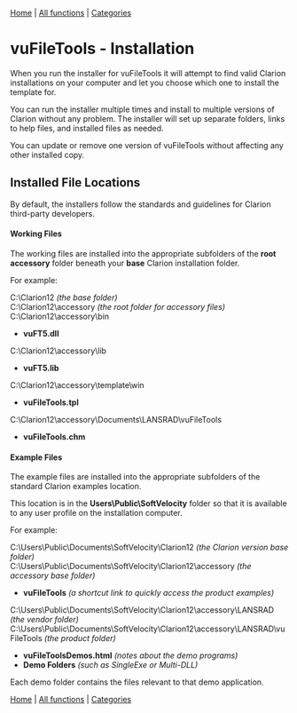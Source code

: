 [Home](../index.md) | [All functions](functions/index.md) | [Categories](categories/index.md)


# vuFileTools - Installation

When you run the installer for vuFileTools it will attempt to find valid Clarion installations on your computer and let you choose which one to install the template for.

You can run the installer multiple times and install to multiple versions of Clarion without any problem. The installer will set up separate folders, links to help files, and installed files as needed.

You can update or remove one version of vuFileTools without affecting any other installed copy.

## Installed File Locations

By default, the installers follow the standards and guidelines for Clarion third-party developers.

#### Working Files
The working files are installed into the appropriate subfolders of the **root accessory** folder beneath your **base** Clarion installation folder.  

For example:

C:\Clarion12 *(the base folder)*  
C:\Clarion12\accessory *(the root folder for accessory files)*  
C:\Clarion12\accessory\bin  

- **vuFT5.dll**  

C:\Clarion12\accessory\lib  

- **vuFT5.lib**  

C:\Clarion12\accessory\template\win  

- **vuFileTools.tpl**  

C:\Clarion12\accessory\Documents\LANSRAD\vuFileTools  

- **vuFileTools.chm**  

#### Example Files

The example files are installed into the appropriate subfolders of the standard Clarion examples location.

This location is in the **Users\Public\SoftVelocity** folder so that it is available to any user profile on the installation computer.

For example:

C:\Users\Public\Documents\SoftVelocity\Clarion12 *(the Clarion version base folder)*  
C:\Users\Public\Documents\SoftVelocity\Clarion12\accessory *(the accessory base folder)*  

- **vuFileTools** *(a shortcut link to quickly access the product examples)*

C:\Users\Public\Documents\SoftVelocity\Clarion12\accessory\LANSRAD *(the vendor folder)*  
C:\Users\Public\Documents\SoftVelocity\Clarion12\accessory\LANSRAD\vuFileTools *(the product folder)*  

- **vuFileToolsDemos.html** *(notes about the demo programs)*  
- **Demo Folders** *(such as SingleExe or Multi-DLL)*  

Each demo folder contains the files relevant to that demo application.

[Home](../index.md) | [All functions](functions/index.md) | [Categories](categories/index.md)


